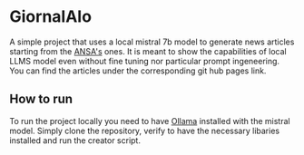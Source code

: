 # GiornalAIo
A simple project that uses a local mistral 7b model to generate news articles starting from the [ANSA's](https://www.ansa.it/) ones. It is meant to show the capabilities of local LLMS model even without fine tuning nor particular prompt ingeneering. You can find the articles under the corresponding git hub pages link.

## How to run
To run the project locally you need to have [Ollama](https://ollama.ai/) installed with the mistral model. Simply clone the repository, verify to have the necessary libaries installed and run the creator script. 
